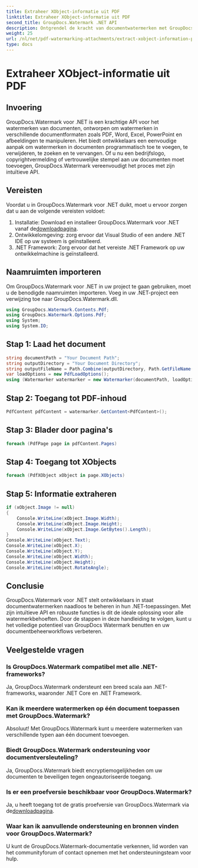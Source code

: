 ```yaml
---
title: Extraheer XObject-informatie uit PDF
linktitle: Extraheer XObject-informatie uit PDF
second_title: GroupDocs.Watermark .NET API
description: Ontgrendel de kracht van documentwatermerken met GroupDocs.Watermark voor .NET. Beheer naadloos watermerken in PDF's, Word-documenten en afbeeldingen.
weight: 25
url: /nl/net/pdf-watermarking-attachments/extract-xobject-information-pdf/
type: docs
---
```

# Extraheer XObject-informatie uit PDF

## Invoering
GroupDocs.Watermark voor .NET is een krachtige API voor het watermerken van documenten, ontworpen om watermerken in verschillende documentformaten zoals PDF, Word, Excel, PowerPoint en afbeeldingen te manipuleren. Het biedt ontwikkelaars een eenvoudige aanpak om watermerken in documenten programmatisch toe te voegen, te verwijderen, te zoeken en te vervangen. Of u nu een bedrijfslogo, copyrightvermelding of vertrouwelijke stempel aan uw documenten moet toevoegen, GroupDocs.Watermark vereenvoudigt het proces met zijn intuïtieve API.
## Vereisten
Voordat u in GroupDocs.Watermark voor .NET duikt, moet u ervoor zorgen dat u aan de volgende vereisten voldoet:
1. Installatie: Download en installeer GroupDocs.Watermark voor .NET vanaf de[downloadpagina](https://releases.groupdocs.com/Watermark/net/).
2. Ontwikkelomgeving: zorg ervoor dat Visual Studio of een andere .NET IDE op uw systeem is geïnstalleerd.
3. .NET Framework: Zorg ervoor dat het vereiste .NET Framework op uw ontwikkelmachine is geïnstalleerd.

## Naamruimten importeren
Om GroupDocs.Watermark voor .NET in uw project te gaan gebruiken, moet u de benodigde naamruimten importeren.
Voeg in uw .NET-project een verwijzing toe naar GroupDocs.Watermark.dll.
```csharp
using GroupDocs.Watermark.Contents.Pdf;
using GroupDocs.Watermark.Options.Pdf;
using System;
using System.IO;
```
## Stap 1: Laad het document
```csharp
string documentPath = "Your Document Path";
string outputDirectory = "Your Document Directory";
string outputFileName = Path.Combine(outputDirectory, Path.GetFileName(documentPath));
var loadOptions = new PdfLoadOptions();
using (Watermarker watermarker = new Watermarker(documentPath, loadOptions))
```
## Stap 2: Toegang tot PDF-inhoud
```csharp
PdfContent pdfContent = watermarker.GetContent<PdfContent>();
```
## Stap 3: Blader door pagina's
```csharp
foreach (PdfPage page in pdfContent.Pages)
```
## Stap 4: Toegang tot XObjects
```csharp
foreach (PdfXObject xObject in page.XObjects)
```
## Stap 5: Informatie extraheren
```csharp
if (xObject.Image != null)
{
    Console.WriteLine(xObject.Image.Width);
    Console.WriteLine(xObject.Image.Height);
    Console.WriteLine(xObject.Image.GetBytes().Length);
}
Console.WriteLine(xObject.Text);
Console.WriteLine(xObject.X);
Console.WriteLine(xObject.Y);
Console.WriteLine(xObject.Width);
Console.WriteLine(xObject.Height);
Console.WriteLine(xObject.RotateAngle);
```

## Conclusie
GroupDocs.Watermark voor .NET stelt ontwikkelaars in staat documentwatermerken naadloos te beheren in hun .NET-toepassingen. Met zijn intuïtieve API en robuuste functies is dit de ideale oplossing voor alle watermerkbehoeften. Door de stappen in deze handleiding te volgen, kunt u het volledige potentieel van GroupDocs Watermark benutten en uw documentbeheerworkflows verbeteren.
## Veelgestelde vragen
### Is GroupDocs.Watermark compatibel met alle .NET-frameworks?
Ja, GroupDocs.Watermark ondersteunt een breed scala aan .NET-frameworks, waaronder .NET Core en .NET Framework.
### Kan ik meerdere watermerken op één document toepassen met GroupDocs.Watermark?
Absoluut! Met GroupDocs.Watermark kunt u meerdere watermerken van verschillende typen aan één document toevoegen.
### Biedt GroupDocs.Watermark ondersteuning voor documentversleuteling?
Ja, GroupDocs.Watermark biedt encryptiemogelijkheden om uw documenten te beveiligen tegen ongeautoriseerde toegang.
### Is er een proefversie beschikbaar voor GroupDocs.Watermark?
 Ja, u heeft toegang tot de gratis proefversie van GroupDocs.Watermark via de[downloadpagina](https://releases.groupdocs.com/).
### Waar kan ik aanvullende ondersteuning en bronnen vinden voor GroupDocs.Watermark?
U kunt de GroupDocs.Watermark-documentatie verkennen, lid worden van het communityforum of contact opnemen met het ondersteuningsteam voor hulp.